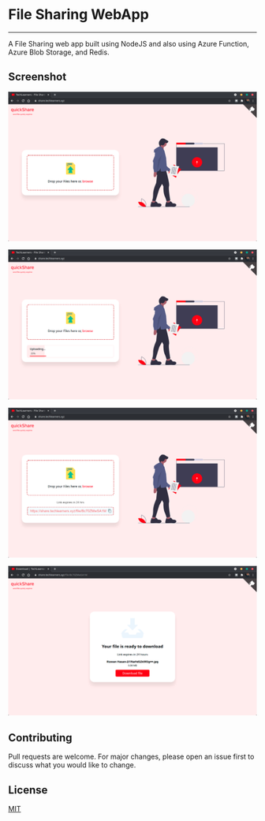 # File Sharing WebApp

---

A File Sharing web app built using NodeJS and also using Azure Function, Azure Blob Storage, and Redis.

## Screenshot

![Home](./screenshots/home.png)

![Uploading](./screenshots/uploading.png)

![Uploaded](./screenshots/uploaded.png)

![Download](./screenshots/download.png)

## Contributing

Pull requests are welcome. For major changes, please open an issue first to discuss what you would like to change.

## License

[MIT](LICENSE)

